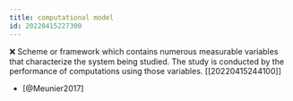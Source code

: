 ```yaml
---
title: computational model
id: 20220415227300
---
```


❌ Scheme or framework which contains numerous measurable variables that characterize the system being studied. The study is conducted by the performance of computations using those variables.  [[20220415244100]]

- [@Meunier2017]
